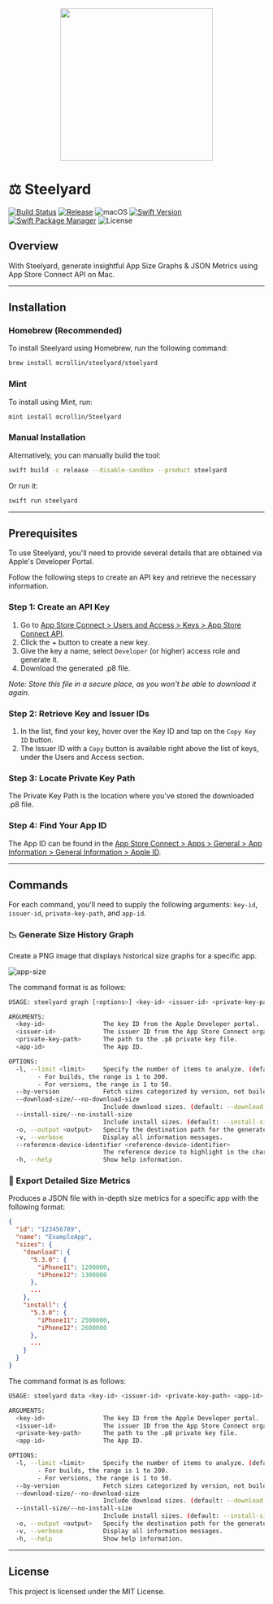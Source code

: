 <div align="center">
  <img src="https://github.com/mcrollin/Steelyard/assets/7055162/89c5cd9f-fa24-4a4a-bcaa-a3f9d94f80e8" width="300" height="300">
</div>

# ⚖️ Steelyard

[![Build Status](https://github.com/mcrollin/Steelyard/actions/workflows/ci.yml/badge.svg)](https://github.com/mcrollin/Steelyard/actions/workflows/ci.yml)
[![Release](https://img.shields.io/github/release/mcrollin/Steelyard.svg)](https://github.com/mcrollin/Steelyard/releases)
![macOS](https://img.shields.io/badge/macOS-Ventura%20or%20later-blue)
[![Swift Version](https://img.shields.io/badge/swift-5.9-orange.svg)](https://www.swift.org/documentation/)
[![Swift Package Manager](https://img.shields.io/badge/Swift_Package_Manager-compatible-green)](https://www.swift.org/package-manager/)
![License](https://img.shields.io/github/license/mcrollin/Steelyard.svg)

## Overview
With Steelyard, generate insightful App Size Graphs & JSON Metrics using App Store Connect API on Mac.

---

## Installation

### Homebrew (Recommended)
To install Steelyard using Homebrew, run the following command:
```bash
brew install mcrollin/steelyard/steelyard
```

### Mint
To install using Mint, run:

```bash
mint install mcrollin/Steelyard
```

### Manual Installation
Alternatively, you can manually build the tool:

```bash
swift build -c release --disable-sandbox --product steelyard
````

Or run it:

```bash
swift run steelyard
```

---

## Prerequisites

To use Steelyard, you'll need to provide several details that are obtained via Apple's Developer Portal.

Follow the following steps to create an API key and retrieve the necessary information.

### Step 1: Create an API Key
1. Go to [App Store Connect > Users and Access > Keys > App Store Connect API](https://appstoreconnect.apple.com/access/api).
2. Click the + button to create a new key.
3. Give the key a name, select `Developer` (or higher) access role and generate it.
4. Download the generated .p8 file.

_Note: Store this file in a secure place, as you won't be able to download it again._

### Step 2: Retrieve Key and Issuer IDs
1. In the list, find your key, hover over the Key ID and tap on the `Copy Key ID` button.
2. The Issuer ID with a `Copy` button is available right above the list of keys, under the Users and Access section.

### Step 3: Locate Private Key Path
The Private Key Path is the location where you've stored the downloaded .p8 file.

### Step 4: Find Your App ID
The App ID can be found in the [App Store Connect > Apps > General > App Information > General Information > Apple ID](https://appstoreconnect.apple.com/apps).

---

## Commands

For each command, you'll need to supply the following arguments: `key-id`, `issuer-id`, `private-key-path`, and `app-id`.

### 📉 Generate Size History Graph

Create a PNG image that displays historical size graphs for a specific app.

![app-size](https://github.com/mcrollin/Steelyard/assets/7055162/9c068878-923b-4a4a-b80a-ab9a04ffaf50)

The command format is as follows:

```bash
USAGE: steelyard graph [<options>] <key-id> <issuer-id> <private-key-path> <app-id>

ARGUMENTS:
  <key-id>                The key ID from the Apple Developer portal.
  <issuer-id>             The issuer ID from the App Store Connect organization.
  <private-key-path>      The path to the .p8 private key file.
  <app-id>                The App ID.

OPTIONS:
  -l, --limit <limit>     Specify the number of items to analyze. (default: 30)
        - For builds, the range is 1 to 200.
        - For versions, the range is 1 to 50.
  --by-version            Fetch sizes categorized by version, not build. Slower to retrieve.
  --download-size/--no-download-size
                          Include download sizes. (default: --download-size)
  --install-size/--no-install-size
                          Include install sizes. (default: --install-size)
  -o, --output <output>   Specify the destination path for the generated file.
  -v, --verbose           Display all information messages.
  --reference-device-identifier <reference-device-identifier>
                          The reference device to highlight in the charts. (default: iPhone12,1)
  -h, --help              Show help information.

```

### 💾 Export Detailed Size Metrics

Produces a JSON file with in-depth size metrics for a specific app with the following format:

```json
{
  "id": "123456789",
  "name": "ExampleApp",
  "sizes": {
    "download": {
      "5.3.0": {
        "iPhone11": 1200000,
        "iPhone12": 1300000
      },
      ...
    },
    "install": {
      "5.3.0": {
        "iPhone11": 2500000,
        "iPhone12": 2600000
      },
      ...
    }
  }
}

```

The command format is as follows:

```bash
USAGE: steelyard data <key-id> <issuer-id> <private-key-path> <app-id> [--limit <limit>] [--by-version] [--download-size] [--no-download-size] [--install-size] [--no-install-size] [--output <output>] [--verbose]

ARGUMENTS:
  <key-id>                The key ID from the Apple Developer portal.
  <issuer-id>             The issuer ID from the App Store Connect organization.
  <private-key-path>      The path to the .p8 private key file.
  <app-id>                The App ID.

OPTIONS:
  -l, --limit <limit>     Specify the number of items to analyze. (default: 30)
        - For builds, the range is 1 to 200.
        - For versions, the range is 1 to 50.
  --by-version            Fetch sizes categorized by version, not build. Slower to retrieve.
  --download-size/--no-download-size
                          Include download sizes. (default: --download-size)
  --install-size/--no-install-size
                          Include install sizes. (default: --install-size)
  -o, --output <output>   Specify the destination path for the generated file.
  -v, --verbose           Display all information messages.
  -h, --help              Show help information.
```

---

## License
This project is licensed under the MIT License.
